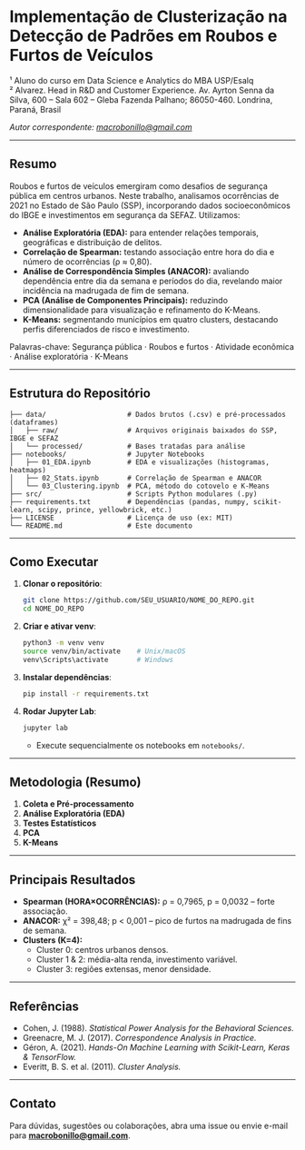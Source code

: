 # Implementação de Clusterização na Detecção de Padrões em Roubos e Furtos de Veículos



¹ Aluno do curso em Data Science e Analytics do MBA USP/Esalq  
² Alvarez. Head in R&D and Customer Experience. Av. Ayrton Senna da Silva, 600 – Sala 602 – Gleba Fazenda Palhano; 86050-460. Londrina, Paraná, Brasil  

*Autor correspondente: macrobonillo@gmail.com*

---

## Resumo

Roubos e furtos de veículos emergiram como desafios de segurança pública em centros urbanos. Neste trabalho, analisamos ocorrências de 2021 no Estado de São Paulo (SSP), incorporando dados socioeconômicos do IBGE e investimentos em segurança da SEFAZ. Utilizamos:

- **Análise Exploratória (EDA):** para entender relações temporais, geográficas e distribuição de delitos.  
- **Correlação de Spearman:** testando associação entre hora do dia e número de ocorrências (ρ ≈ 0,80).  
- **Análise de Correspondência Simples (ANACOR):** avaliando dependência entre dia da semana e períodos do dia, revelando maior incidência na madrugada de fim de semana.  
- **PCA (Análise de Componentes Principais):** reduzindo dimensionalidade para visualização e refinamento do K-Means.  
- **K-Means:** segmentando municípios em quatro clusters, destacando perfis diferenciados de risco e investimento.

Palavras-chave: Segurança pública · Roubos e furtos · Atividade econômica · Análise exploratória · K-Means

---

## Estrutura do Repositório

```text
├── data/                    # Dados brutos (.csv) e pré-processados (dataframes)
│   ├── raw/                 # Arquivos originais baixados do SSP, IBGE e SEFAZ
│   └── processed/           # Bases tratadas para análise
├── notebooks/               # Jupyter Notebooks
│   ├── 01_EDA.ipynb         # EDA e visualizações (histogramas, heatmaps)
│   ├── 02_Stats.ipynb       # Correlação de Spearman e ANACOR
│   └── 03_Clustering.ipynb  # PCA, método do cotovelo e K-Means
├── src/                     # Scripts Python modulares (.py)
├── requirements.txt         # Dependências (pandas, numpy, scikit-learn, scipy, prince, yellowbrick, etc.)
├── LICENSE                  # Licença de uso (ex: MIT)
└── README.md                # Este documento
```

---

## Como Executar

1. **Clonar o repositório**:
   ```bash
   git clone https://github.com/SEU_USUARIO/NOME_DO_REPO.git
   cd NOME_DO_REPO
   ```
2. **Criar e ativar venv**:
   ```bash
   python3 -m venv venv
   source venv/bin/activate    # Unix/macOS
   venv\Scripts\activate       # Windows
   ```
3. **Instalar dependências**:
   ```bash
   pip install -r requirements.txt
   ```
4. **Rodar Jupyter Lab**:
   ```bash
   jupyter lab
   ```
   - Execute sequencialmente os notebooks em `notebooks/`.

---

## Metodologia (Resumo)

1. **Coleta e Pré-processamento**
2. **Análise Exploratória (EDA)**
3. **Testes Estatísticos**
4. **PCA**
5. **K-Means**
---

## Principais Resultados
- **Spearman (HORA×OCORRÊNCIAS):** ρ = 0,7965, p = 0,0032 – forte associação.
- **ANACOR:** χ² = 398,48; p < 0,001 – pico de furtos na madrugada de fins de semana.
- **Clusters (K=4):**  
  - Cluster 0: centros urbanos densos.
  - Cluster 1 & 2: média-alta renda, investimento variável.
  - Cluster 3: regiões extensas, menor densidade.

---

## Referências
- Cohen, J. (1988). *Statistical Power Analysis for the Behavioral Sciences.*
- Greenacre, M. J. (2017). *Correspondence Analysis in Practice.*
- Géron, A. (2021). *Hands-On Machine Learning with Scikit-Learn, Keras & TensorFlow.*
- Everitt, B. S. et al. (2011). *Cluster Analysis.*

---

## Contato
Para dúvidas, sugestões ou colaborações, abra uma issue ou envie e-mail para **macrobonillo@gmail.com**.